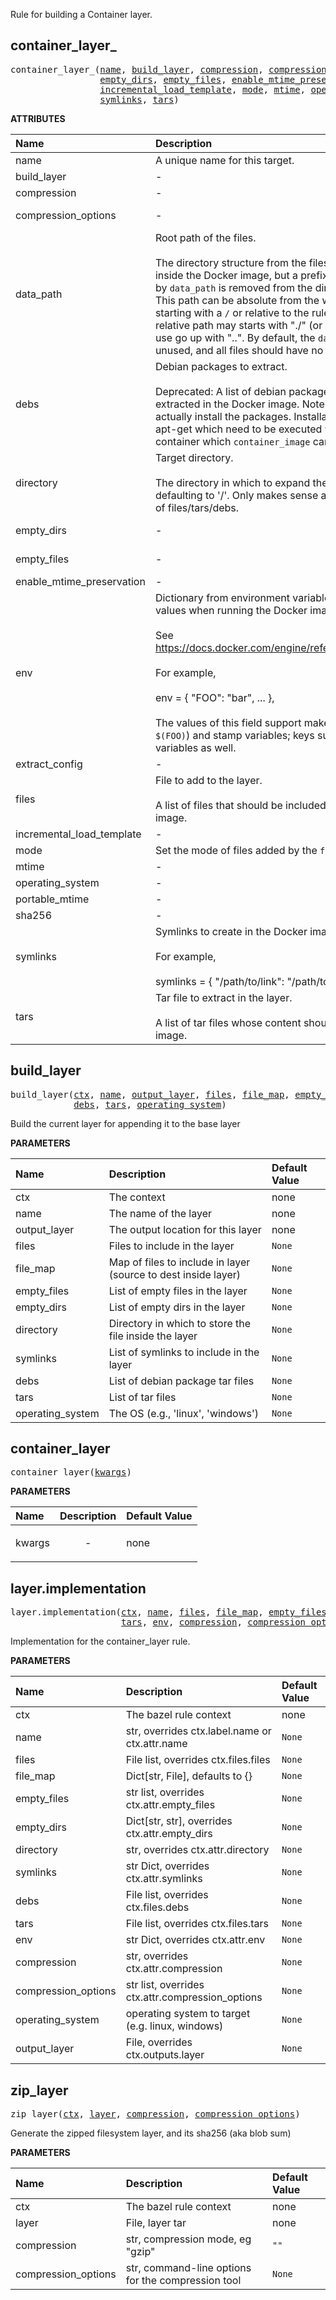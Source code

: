 Rule for building a Container layer.
<a id="#container_layer_"></a>

## container_layer_

<pre>
container_layer_(<a href="#container_layer_-name">name</a>, <a href="#container_layer_-build_layer">build_layer</a>, <a href="#container_layer_-compression">compression</a>, <a href="#container_layer_-compression_options">compression_options</a>, <a href="#container_layer_-data_path">data_path</a>, <a href="#container_layer_-debs">debs</a>, <a href="#container_layer_-directory">directory</a>,
                 <a href="#container_layer_-empty_dirs">empty_dirs</a>, <a href="#container_layer_-empty_files">empty_files</a>, <a href="#container_layer_-enable_mtime_preservation">enable_mtime_preservation</a>, <a href="#container_layer_-env">env</a>, <a href="#container_layer_-extract_config">extract_config</a>, <a href="#container_layer_-files">files</a>,
                 <a href="#container_layer_-incremental_load_template">incremental_load_template</a>, <a href="#container_layer_-mode">mode</a>, <a href="#container_layer_-mtime">mtime</a>, <a href="#container_layer_-operating_system">operating_system</a>, <a href="#container_layer_-portable_mtime">portable_mtime</a>, <a href="#container_layer_-sha256">sha256</a>,
                 <a href="#container_layer_-symlinks">symlinks</a>, <a href="#container_layer_-tars">tars</a>)
</pre>



**ATTRIBUTES**


| Name  | Description | Type | Mandatory | Default |
| :------------- | :------------- | :------------- | :------------- | :------------- |
| <a id="container_layer_-name"></a>name |  A unique name for this target.   | <a href="https://bazel.build/docs/build-ref.html#name">Name</a> | required |  |
| <a id="container_layer_-build_layer"></a>build_layer |  -   | <a href="https://bazel.build/docs/build-ref.html#labels">Label</a> | optional | //container:build_tar |
| <a id="container_layer_-compression"></a>compression |  -   | String | optional | "gzip" |
| <a id="container_layer_-compression_options"></a>compression_options |  -   | List of strings | optional | [] |
| <a id="container_layer_-data_path"></a>data_path |  Root path of the files.<br><br>        The directory structure from the files is preserved inside the         Docker image, but a prefix path determined by <code>data_path</code>         is removed from the directory structure. This path can         be absolute from the workspace root if starting with a <code>/</code> or         relative to the rule's directory. A relative path may starts with "./"         (or be ".") but cannot use go up with "..". By default, the         <code>data_path</code> attribute is unused, and all files should have no prefix.   | String | optional | "" |
| <a id="container_layer_-debs"></a>debs |  Debian packages to extract.<br><br>        Deprecated: A list of debian packages that will be extracted in the Docker image.         Note that this doesn't actually install the packages. Installation needs apt         or apt-get which need to be executed within a running container which         <code>container_image</code> can't do.   | <a href="https://bazel.build/docs/build-ref.html#labels">List of labels</a> | optional | [] |
| <a id="container_layer_-directory"></a>directory |  Target directory.<br><br>        The directory in which to expand the specified files, defaulting to '/'.         Only makes sense accompanying one of files/tars/debs.   | String | optional | "/" |
| <a id="container_layer_-empty_dirs"></a>empty_dirs |  -   | List of strings | optional | [] |
| <a id="container_layer_-empty_files"></a>empty_files |  -   | List of strings | optional | [] |
| <a id="container_layer_-enable_mtime_preservation"></a>enable_mtime_preservation |  -   | Boolean | optional | False |
| <a id="container_layer_-env"></a>env |  Dictionary from environment variable names to their values when running the Docker image.<br><br>        See https://docs.docker.com/engine/reference/builder/#env<br><br>        For example,<br><br>            env = {                 "FOO": "bar",                 ...             }, <br><br>        The values of this field support make variables (e.g., <code>$(FOO)</code>)         and stamp variables; keys support make variables as well.   | <a href="https://bazel.build/docs/skylark/lib/dict.html">Dictionary: String -> String</a> | optional | {} |
| <a id="container_layer_-extract_config"></a>extract_config |  -   | <a href="https://bazel.build/docs/build-ref.html#labels">Label</a> | optional | //container/go/cmd/extract_config:extract_config |
| <a id="container_layer_-files"></a>files |  File to add to the layer.<br><br>        A list of files that should be included in the Docker image.   | <a href="https://bazel.build/docs/build-ref.html#labels">List of labels</a> | optional | [] |
| <a id="container_layer_-incremental_load_template"></a>incremental_load_template |  -   | <a href="https://bazel.build/docs/build-ref.html#labels">Label</a> | optional | //container:incremental_load_template |
| <a id="container_layer_-mode"></a>mode |  Set the mode of files added by the <code>files</code> attribute.   | String | optional | "0o555" |
| <a id="container_layer_-mtime"></a>mtime |  -   | Integer | optional | -1 |
| <a id="container_layer_-operating_system"></a>operating_system |  -   | String | optional | "linux" |
| <a id="container_layer_-portable_mtime"></a>portable_mtime |  -   | Boolean | optional | False |
| <a id="container_layer_-sha256"></a>sha256 |  -   | <a href="https://bazel.build/docs/build-ref.html#labels">Label</a> | optional | //tools/build_defs/hash:sha256 |
| <a id="container_layer_-symlinks"></a>symlinks |  Symlinks to create in the Docker image.<br><br>        For example,<br><br>            symlinks = {                 "/path/to/link": "/path/to/target",                 ...             },   | <a href="https://bazel.build/docs/skylark/lib/dict.html">Dictionary: String -> String</a> | optional | {} |
| <a id="container_layer_-tars"></a>tars |  Tar file to extract in the layer.<br><br>        A list of tar files whose content should be in the Docker image.   | <a href="https://bazel.build/docs/build-ref.html#labels">List of labels</a> | optional | [] |


<a id="#build_layer"></a>

## build_layer

<pre>
build_layer(<a href="#build_layer-ctx">ctx</a>, <a href="#build_layer-name">name</a>, <a href="#build_layer-output_layer">output_layer</a>, <a href="#build_layer-files">files</a>, <a href="#build_layer-file_map">file_map</a>, <a href="#build_layer-empty_files">empty_files</a>, <a href="#build_layer-empty_dirs">empty_dirs</a>, <a href="#build_layer-directory">directory</a>, <a href="#build_layer-symlinks">symlinks</a>,
            <a href="#build_layer-debs">debs</a>, <a href="#build_layer-tars">tars</a>, <a href="#build_layer-operating_system">operating_system</a>)
</pre>

Build the current layer for appending it to the base layer

**PARAMETERS**


| Name  | Description | Default Value |
| :------------- | :------------- | :------------- |
| <a id="build_layer-ctx"></a>ctx |  The context   |  none |
| <a id="build_layer-name"></a>name |  The name of the layer   |  none |
| <a id="build_layer-output_layer"></a>output_layer |  The output location for this layer   |  none |
| <a id="build_layer-files"></a>files |  Files to include in the layer   |  <code>None</code> |
| <a id="build_layer-file_map"></a>file_map |  Map of files to include in layer (source to dest inside layer)   |  <code>None</code> |
| <a id="build_layer-empty_files"></a>empty_files |  List of empty files in the layer   |  <code>None</code> |
| <a id="build_layer-empty_dirs"></a>empty_dirs |  List of empty dirs in the layer   |  <code>None</code> |
| <a id="build_layer-directory"></a>directory |  Directory in which to store the file inside the layer   |  <code>None</code> |
| <a id="build_layer-symlinks"></a>symlinks |  List of symlinks to include in the layer   |  <code>None</code> |
| <a id="build_layer-debs"></a>debs |  List of debian package tar files   |  <code>None</code> |
| <a id="build_layer-tars"></a>tars |  List of tar files   |  <code>None</code> |
| <a id="build_layer-operating_system"></a>operating_system |  The OS (e.g., 'linux', 'windows')   |  <code>None</code> |


<a id="#container_layer"></a>

## container_layer

<pre>
container_layer(<a href="#container_layer-kwargs">kwargs</a>)
</pre>



**PARAMETERS**


| Name  | Description | Default Value |
| :------------- | :------------- | :------------- |
| <a id="container_layer-kwargs"></a>kwargs |  <p align="center"> - </p>   |  none |


<a id="#layer.implementation"></a>

## layer.implementation

<pre>
layer.implementation(<a href="#layer.implementation-ctx">ctx</a>, <a href="#layer.implementation-name">name</a>, <a href="#layer.implementation-files">files</a>, <a href="#layer.implementation-file_map">file_map</a>, <a href="#layer.implementation-empty_files">empty_files</a>, <a href="#layer.implementation-empty_dirs">empty_dirs</a>, <a href="#layer.implementation-directory">directory</a>, <a href="#layer.implementation-symlinks">symlinks</a>, <a href="#layer.implementation-debs">debs</a>,
                     <a href="#layer.implementation-tars">tars</a>, <a href="#layer.implementation-env">env</a>, <a href="#layer.implementation-compression">compression</a>, <a href="#layer.implementation-compression_options">compression_options</a>, <a href="#layer.implementation-operating_system">operating_system</a>, <a href="#layer.implementation-output_layer">output_layer</a>)
</pre>

Implementation for the container_layer rule.

**PARAMETERS**


| Name  | Description | Default Value |
| :------------- | :------------- | :------------- |
| <a id="layer.implementation-ctx"></a>ctx |  The bazel rule context   |  none |
| <a id="layer.implementation-name"></a>name |  str, overrides ctx.label.name or ctx.attr.name   |  <code>None</code> |
| <a id="layer.implementation-files"></a>files |  File list, overrides ctx.files.files   |  <code>None</code> |
| <a id="layer.implementation-file_map"></a>file_map |  Dict[str, File], defaults to {}   |  <code>None</code> |
| <a id="layer.implementation-empty_files"></a>empty_files |  str list, overrides ctx.attr.empty_files   |  <code>None</code> |
| <a id="layer.implementation-empty_dirs"></a>empty_dirs |  Dict[str, str], overrides ctx.attr.empty_dirs   |  <code>None</code> |
| <a id="layer.implementation-directory"></a>directory |  str, overrides ctx.attr.directory   |  <code>None</code> |
| <a id="layer.implementation-symlinks"></a>symlinks |  str Dict, overrides ctx.attr.symlinks   |  <code>None</code> |
| <a id="layer.implementation-debs"></a>debs |  File list, overrides ctx.files.debs   |  <code>None</code> |
| <a id="layer.implementation-tars"></a>tars |  File list, overrides ctx.files.tars   |  <code>None</code> |
| <a id="layer.implementation-env"></a>env |  str Dict, overrides ctx.attr.env   |  <code>None</code> |
| <a id="layer.implementation-compression"></a>compression |  str, overrides ctx.attr.compression   |  <code>None</code> |
| <a id="layer.implementation-compression_options"></a>compression_options |  str list, overrides ctx.attr.compression_options   |  <code>None</code> |
| <a id="layer.implementation-operating_system"></a>operating_system |  operating system to target (e.g. linux, windows)   |  <code>None</code> |
| <a id="layer.implementation-output_layer"></a>output_layer |  File, overrides ctx.outputs.layer   |  <code>None</code> |


<a id="#zip_layer"></a>

## zip_layer

<pre>
zip_layer(<a href="#zip_layer-ctx">ctx</a>, <a href="#zip_layer-layer">layer</a>, <a href="#zip_layer-compression">compression</a>, <a href="#zip_layer-compression_options">compression_options</a>)
</pre>

Generate the zipped filesystem layer, and its sha256 (aka blob sum)

**PARAMETERS**


| Name  | Description | Default Value |
| :------------- | :------------- | :------------- |
| <a id="zip_layer-ctx"></a>ctx |  The bazel rule context   |  none |
| <a id="zip_layer-layer"></a>layer |  File, layer tar   |  none |
| <a id="zip_layer-compression"></a>compression |  str, compression mode, eg "gzip"   |  <code>""</code> |
| <a id="zip_layer-compression_options"></a>compression_options |  str, command-line options for the compression tool   |  <code>None</code> |


